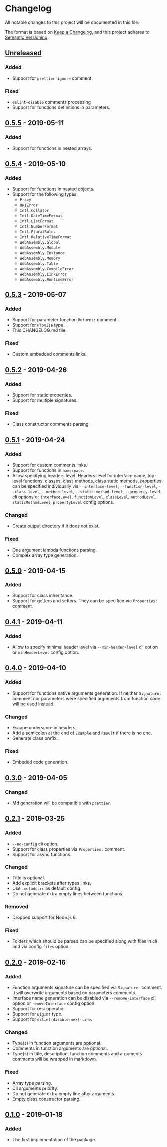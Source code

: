 # Changelog

All notable changes to this project will be documented in this file.

The format is based on [Keep a Changelog](https://keepachangelog.com/en/1.0.0/),
and this project adheres to
[Semantic Versioning](https://semver.org/spec/v2.0.0.html).

## [Unreleased][unreleased]

### Added

- Support for `prettier-ignore` comment.

### Fixed

- `eslint-disable` comments processing
- Support for functions definitions in parameters.

## [0.5.5][] - 2019-05-11

### Added

- Support for functions in nested arrays.

## [0.5.4][] - 2019-05-10

### Added

- Support for functions in nested objects.
- Support for the following types:
  - `Proxy`
  - `URIError`
  - `Intl.Collator`
  - `Intl.DateTimeFormat`
  - `Intl.ListFormat`
  - `Intl.NumberFormat`
  - `Intl.PluralRules`
  - `Intl.RelativeTimeFormat`
  - `WebAssembly.Global`
  - `WebAssembly.Module`
  - `WebAssembly.Instance`
  - `WebAssembly.Memory`
  - `WebAssembly.Table`
  - `WebAssembly.CompileError`
  - `WebAssembly.LinkError`
  - `WebAssembly.RuntimeError`

## [0.5.3][] - 2019-05-07

### Added

- Support for parameter function `Returns:` comment.
- Support for `Promise` type.
- This CHANGELOG.md file.

### Fixed

- Custom embedded comments links.

## [0.5.2][] - 2019-04-26

### Added

- Support for static properties.
- Support for multiple signatures.

### Fixed

- Class constructor comments parsing

## [0.5.1][] - 2019-04-24

### Added

- Support for custom comments links.
- Support for functions in `namespace`.
- Allow specifying headers level. Headers level for interface name, top-level
  functions, classes, class methods, class static methods, properties can be
  specified individually via `--interface-level`, `--function-level`,
  `--class-level`, `--method-level`, `--static-method-level`,
  `--property-level` cli options or `interfaceLevel`, `functionLevel`,
  `classLevel`, `methodLevel`, `staticMethodLevel`, `propertyLevel` config
  options.

### Changed

- Create output directory if it does not exist.

### Fixed

- One argument lambda functions parsing.
- Complex array type generation.

## [0.5.0][] - 2019-04-15

### Added

- Support for class inheritance.
- Support for getters and setters. They can be specified via `Properties:`
  comment.

## [0.4.1][] - 2019-04-11

### Added

- Allow to specify minimal header level via `--min-header-level` cli option or
  `minHeaderLevel` config option.

## [0.4.0][] - 2019-04-10

### Added

- Support for functions native arguments generation. If neither `Signature:`
  comment nor parameters were specified arguments from function code will be
  used instead.

### Changed

- Escape underscore in headers.
- Add a semicolon at the end of `Example` and `Result` if there is no one.
- Generate class prefix.

### Fixed

- Embeded code generation.

## [0.3.0][] - 2019-04-05

### Changed

- Md generation will be compatible with `prettier`.

## [0.2.1][] - 2019-03-25

### Added

- `--no-config` cli option.
- Support for class properties via `Properties:` comment.
- Support for async functions.

### Changed

- Title is optional.
- Add explicit brackets after types links.
- Use `.metadocrc` as default config.
- Do not generate extra empty lines between functions.

### Removed

- Dropped support for Node.js 6.

### Fixed

- Folders which should be parsed can be specified along with files in cli and
  via config `files` option.

## [0.2.0][] - 2019-02-16

### Added

- Function arguments signature can be specified via `Signature:` comment. It
  will overwrite arguments based on parameters comments.
- Interface name generation can be disabled via `--remove-interface` cli
  option or `removeInterface` config option.
- Support for rest operator.
- Support for `BigInt` type.
- Support for `eslint-disable-next-line`.

### Changed

- Type(s) in function arguments are optional.
- Comments in function arguments are optional.
- Type(s) in title, description, function comments and arguments comments will
  be wrapped in markdown.

### Fixed

- Array type parsing.
- Cli arguments priority.
- Do not generate extra empty line after arguments.
- Empty class constructor parsing.

## [0.1.0][] - 2019-01-18

### Added

- The first implementation of the package.

[unreleased]: https://github.com/metarhia/metadoc/compare/v0.5.5...HEAD
[0.5.5]: https://github.com/metarhia/metadoc/compare/v0.5.4...v0.5.5
[0.5.4]: https://github.com/metarhia/metadoc/compare/v0.5.3...v0.5.4
[0.5.3]: https://github.com/metarhia/metadoc/compare/v0.5.2...v0.5.3
[0.5.2]: https://github.com/metarhia/metadoc/compare/v0.5.1...v0.5.2
[0.5.1]: https://github.com/metarhia/metadoc/compare/v0.5.0...v0.5.1
[0.5.0]: https://github.com/metarhia/metadoc/compare/v0.4.1...v0.5.0
[0.4.1]: https://github.com/metarhia/metadoc/compare/v0.4.0...v0.4.1
[0.4.0]: https://github.com/metarhia/metadoc/compare/v0.3.0...v0.4.0
[0.3.0]: https://github.com/metarhia/metadoc/compare/v0.2.1...v0.3.0
[0.2.1]: https://github.com/metarhia/metadoc/compare/v0.2.0...v0.2.1
[0.2.0]: https://github.com/metarhia/metadoc/compare/v0.1.0...v0.2.0
[0.1.0]: https://github.com/metarhia/metadoc/releases/tag/v0.1.0
